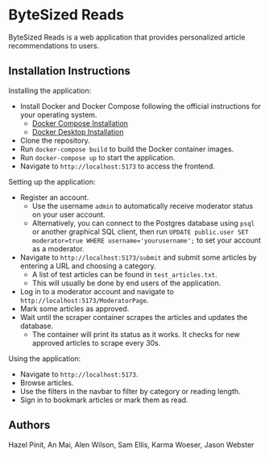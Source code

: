 # ByteSized Reads

ByteSized Reads is a web application that provides personalized article recommendations to users.

## Installation Instructions

Installing the application:

* Install Docker and Docker Compose following the official instructions for your operating system.
    * [Docker Compose Installation](https://docs.docker.com/compose/install/)
    * [Docker Desktop Installation](https://docs.docker.com/desktop/)
* Clone the repository.
* Run `docker-compose build` to build the Docker container images.
* Run `docker-compose up` to start the application.
* Navigate to `http://localhost:5173` to access the frontend.

Setting up the application:

* Register an account.
    * Use the username `admin` to automatically receive moderator status on your user account.
    * Alternatively, you can connect to the Postgres database using `psql` or another graphical SQL client,
      then run `UPDATE public.user SET moderator=true WHERE username='yourusername';` to set your account as a moderator.
* Navigate to `http://localhost:5173/submit` and submit some articles by entering a URL and choosing a category.
    * A list of test articles can be found in `test_articles.txt`.
    * This will usually be done by end users of the application.
* Log in to a moderator account and navigate to `http://localhost:5173/ModeratorPage`.
* Mark some articles as approved.
* Wait until the scraper container scrapes the articles and updates the database.
    * The container will print its status as it works. It checks for new approved articles to scrape every 30s.

Using the application:

* Navigate to `http://localhost:5173`.
* Browse articles.
* Use the filters in the navbar to filter by category or reading length.
* Sign in to bookmark articles or mark them as read.

## Authors

Hazel Pinit, An Mai, Alen Wilson, Sam Ellis, Karma Woeser, Jason Webster
